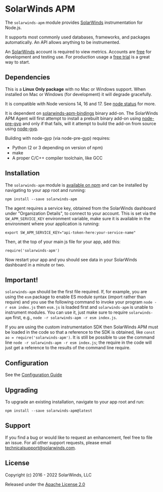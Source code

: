 # SolarWinds APM

The `solarwinds-apm` module provides [SolarWinds](https://www.solarwinds.com) instrumentation for Node.js.

It supports most commonly used databases, frameworks, and packages automatically. An
API allows anything to be instrumented.

An [SolarWinds](https://www.solarwinds.com) account is required to view metrics.
Accounts are [free](https://www.solarwinds.com) for development
and testing use. For production usage a [free trial](https://www.solarwinds.com)
is a great way to start.

## Dependencies

This is a **Linux Only package** with no Mac or Windows support. When installed on Mac or Windows (for development) it will degrade gracefully.

It is compatible with Node versions 14, 16 and 17. See [node status](https://github.com/nodejs/Release) for more.

It is dependent on [solarwinds-apm-bindings](https://github.com/solarwindscloud/solarwinds-bindings-node) binary add-on. The SolarWinds APM Agent will first attempt to install a prebuilt binary add-on using [node-pre-gyp](https://github.com/mapbox/node-pre-gyp) and only if that fails, will it attempt to build the add-on from source using [node-gyp](https://github.com/nodejs/node-gyp#on-unix).

Building with node-gyp (via node-pre-gyp) requires:

- Python (2 or 3 depending on version of npm)
- make
- A proper C/C++ compiler toolchain, like GCC

## Installation

The `solarwinds-apm` module is [available on npm](http://npmjs.org/package/solarwinds-apm) and can be installed
by navigating to your app root and running:

```
npm install --save solarwinds-apm
```

The agent requires a service key, obtained from the SolarWinds dashboard under "Organization Details",
to connect to your account.  This is set via the `SW_APM_SERVICE_KEY` environment variable, make
sure it is available in the environment where your application is running:

```
export SW_APM_SERVICE_KEY="api-token-here:your-service-name"
```

Then, at the top of your main js file for your app, add this:

```
require('solarwinds-apm')
```

Now restart your app and you should see data in your SolarWinds dashboard in a minute or two.

## Important!

`solarwinds-apm` should be the first file required. If, for example, you are using the `esm`
package to enable ES module syntax (import rather than require) and you use the following
command to invoke your program `node -r esm index.js` then `esm.js` is loaded first and
`solarwinds-apm` is unable to instrument modules. You can use it, just make sure to require
`solarwinds-apm` first, e.g., `node -r solarwinds-apm -r esm index.js`.

If you are using the custom instrumentation SDK then SolarWinds APM must be loaded in the code
so that a reference to the SDK is obtained, like `const ao = require('solarwinds-apm')`. It
is still be possible to use the command line `node -r solarwinds-apm -r esm index.js`; the
require in the code will just get a reference to the results of the command line require.

## Configuration

See the [Configuration Guide](https://github.com/solarwindscloud/solarwinds-apm-node/blob/master/CONFIGURATION.md)

## Upgrading

To upgrade an existing installation, navigate to your app root and run:

```
npm install --save solarwinds-apm@latest
```


## Support

If you find a bug or would like to request an enhancement, feel free to file
an issue. For all other support requests, please email technicalsupport@solarwinds.com.


## License

Copyright (c) 2016 - 2022 SolarWinds, LLC

Released under the [Apache License 2.0](http://www.apache.org/licenses/LICENSE-2.0)
